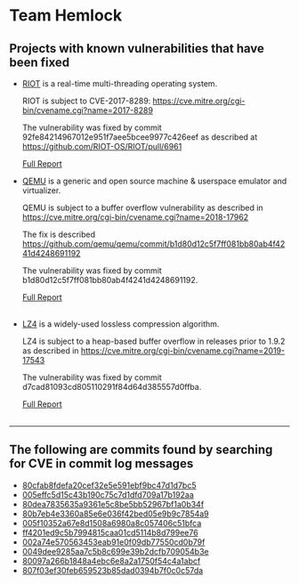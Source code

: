 <h1>Team Hemlock</h1>

<h2>Projects with known vulnerabilities that have been fixed</h2> 
<ul>
<!------------------------------->

<li>
<a href=https://github.com/RIOT-OS/RIOT>RIOT</a> is a real-time multi-threading operating system.<br>

RIOT is subject to CVE-2017-8289: https://cve.mitre.org/cgi-bin/cvename.cgi?name=2017-8289

The vulnerability was fixed by commit 92fe84214967012e951f7aee5bcee9977c426eef as described at https://github.com/RIOT-OS/RIOT/pull/6961

<a href="92fe84214967012e951f7aee5bcee9977c426eef">Full Report<a></br>

</li>

<!------------------------------->

<li>
<a href=https://github.com/qemu/qemu/>QEMU</a> is a generic and open source machine & userspace emulator and virtualizer.<br>

QEMU is subject to a buffer overflow vulnerability as described in https://cve.mitre.org/cgi-bin/cvename.cgi?name=2018-17962

The fix is described https://github.com/qemu/qemu/commit/b1d80d12c5f7ff081bb80ab4f4241d4248691192


The vulnerability was fixed by commit b1d80d12c5f7ff081bb80ab4f4241d4248691192.<br>

<a href="b1d80d12c5f7ff081bb80ab4f4241d4248691192">Full Report</a><br>
<br>
</li>

<!------------------------------->

<li>
<a href=https://github.com/lz4/lz4>LZ4</a> is a widely-used lossless compression algorithm. <br>

LZ4 is subject to a heap-based buffer overflow in releases prior to 1.9.2 as described in https://cve.mitre.org/cgi-bin/cvename.cgi?name=2019-17543

The vulnerability was fixed by commit d7cad81093cd805110291f84d64d385557d0ffba.<br>

<a href="d7cad81093cd805110291f84d64d385557d0ffba-hack">Full Report</a><br>
<br>
</li>
</ul>

<!------------------------------->

<hr />

<h2>The following are commits found by searching for CVE in commit log messages</h2>

<ul>
<li><a href=80cfab8fdefa20cef32e5e591ebf9bc47d1d7bc5>80cfab8fdefa20cef32e5e591ebf9bc47d1d7bc5</a></li>
<li><a href=005effc5d15c43b190c75c7d1dfd709a17b192aa>005effc5d15c43b190c75c7d1dfd709a17b192aa</a></li>
<li><a href=80dea7835635a9361e5c8be5bb52967bf1a0b34f>80dea7835635a9361e5c8be5bb52967bf1a0b34f</a></li>
<li><a href=80b7eb4e3360a85e6e036f42bed05e9b9c7854a9>80b7eb4e3360a85e6e036f42bed05e9b9c7854a9<a/></li> <!-- longer -->
<li><a href=005f10352a67e8d1508a6980a8c057406c51bfca>005f10352a67e8d1508a6980a8c057406c51bfca<a/></li> 
<li><a href=ff4201ed9c5b7994815caa01cd5114b8d799ee76>ff4201ed9c5b7994815caa01cd5114b8d799ee76<a/></li>
<li><a href=002a74e570563453eab91e0f09db77550cd0b79f>002a74e570563453eab91e0f09db77550cd0b79f<a/></li>
<li><a href=0049dee9285aa7c5b8c699e39b2dcfb709054b3e>0049dee9285aa7c5b8c699e39b2dcfb709054b3e<a/></li>
<li><a href=80097a266b1848a4ebc6e8a2a1750f54c4a1abcf>80097a266b1848a4ebc6e8a2a1750f54c4a1abcf<a/></li>
<li><a href=807f03ef30feb659523b85dad0394b7f0c0c57da>807f03ef30feb659523b85dad0394b7f0c0c57da<a/></li>
</ul>


